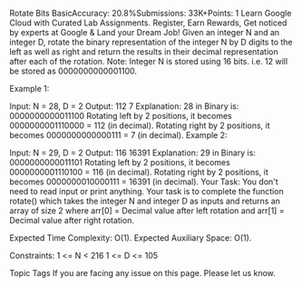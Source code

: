  Rotate Bits
BasicAccuracy: 20.8%Submissions: 33K+Points: 1
Learn Google Cloud with Curated Lab Assignments. Register, Earn Rewards, Get noticed by experts at Google & Land your Dream Job! 
Given an integer N and an integer D, rotate the binary representation of the integer N by D digits to the left as well as right and return the results in their decimal representation after each of the rotation.
Note: Integer N is stored using 16 bits. i.e. 12 will be stored as 0000000000001100.

Example 1:

Input:
N = 28, D = 2
Output:
112
7
Explanation: 
28 in Binary is: 0000000000011100
Rotating left by 2 positions, it becomes 0000000001110000 = 112 (in decimal).
Rotating right by 2 positions, it becomes 0000000000000111 = 7 (in decimal).
Example 2:

Input: 
N = 29, D = 2
Output: 
116
16391
Explanation: 
29 in Binary is: 0000000000011101
Rotating left by 2 positions, it becomes 0000000001110100 = 116 (in decimal).
Rotating right by 2 positions, it becomes 0000000010000111 = 16391 (in decimal).
Your Task:
You don't need to read input or print anything. Your task is to complete the function rotate() which takes the integer N and integer D as inputs and returns an array of size 2 where arr[0] = Decimal value after left rotation and arr[1] = Decimal value after right rotation.

Expected Time Complexity: O(1).
Expected Auxiliary Space: O(1).

Constraints:
1 <= N <  216
1 <= D <= 105

Topic Tags
If you are facing any issue on this page. Please let us know.